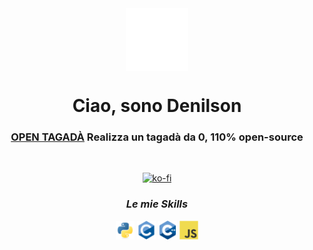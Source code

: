 <div align="center">
  <img align="center" width="100px" src="./assets/white_logo.png">
  <h1>Ciao, sono Denilson</h1>
 <h3><strong><a href="https://github.com/denilson-projects/open-tagada">OPEN TAGADÀ</a></strong> Realizza un tagadà da 0, 110% open-source</h3>
  <br>

[![ko-fi](https://ko-fi.com/img/githubbutton_sm.svg)](https://ko-fi.com/K3K6ZARHD)
  
  <h3><i>Le mie Skills</i></h3>
  <img align="center" width="30px" src="./assets/languages/python.svg">
  <img align="center" width="30px" src="./assets/languages/c.svg">
  <img align="center" width="30px" src="./assets/languages/c-plus-plus.svg">
  <img align="center" width="30px" src="./assets/languages/javascript.svg">
  <br>
</div>
